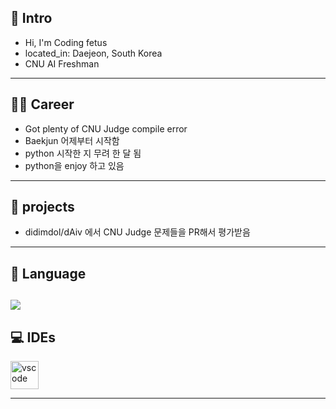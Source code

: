 
## 👋 Intro
- Hi, I'm Coding fetus
- located_in: Daejeon, South Korea
- CNU AI Freshman
------

## 🤸‍♀️ Career
- Got plenty of CNU Judge compile error
- Baekjun 어제부터 시작함
- python 시작한 지 무려 한 달 됨
- python을 enjoy 하고 있음
----------

## 🧚 projects
- didimdol/dAiv 에서 CNU Judge 문제들을 PR해서 평가받음
-----------

## 📝 Language
<img src="https://img.shields.io/badge/Python-3766AB?style=flat-square&logo=Python&logoColor=white"/></a>
------------

## 💻 IDEs
<img src="https://cdn.jsdelivr.net/gh/devicons/devicon/icons/vscode/vscode-original.svg" alt="vscode" width="45" height="45"/>

------------

<!--
**Codingfetus/Codingfetus** is a ✨ _special_ ✨ repository because its `README.md` (this file) appears on your GitHub profile.

Here are some ideas to get you started:

- 🔭 I’m currently working on ...
- 🌱 I’m currently learning ...
- 👯 I’m looking to collaborate on ...
- 🤔 I’m looking for help with ...
- 💬 Ask me about ...
- 📫 How to reach me: ...
- 😄 Pronouns: ...
- ⚡ Fun fact: ...
-->
